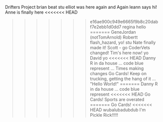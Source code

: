 Drifters Project
brian beat stu
elliot was here again and Again
leann says hi!
Anne is finally here
<<<<<<< HEAD
>>>>>>> e16ae900c949e6665f9b8c20dabf7e2ebb1d0dd7
regina hello
=======
GeneJordan (notTomArnold)
Robertt flash_hazard, yo!
stu
Nate finally made it!
Scott - go CoderVets
changed!
Tim's here now!
yo
David
yo
<<<<<<< HEAD
Danny R in da house ... code blue represent ... Times making changes
Go Cards!
Keep on trucking, getting the hang of it ... "Hello World!"
=======
Danny R in da house ... code blue represent
<<<<<<< HEAD
Go Cards! 
Sports are overated 
=======
Go Cards!
<<<<<<< HEAD
wubalubadubdub
I'm Pickle Rick!!!!!